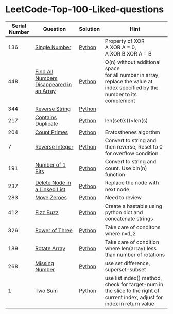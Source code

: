 # LeetCode-Top-100-Liked-questions



| Serial Number  | Question | Solution | Hint
| ------------- | ------------- | ------------- | ------------- |
| 136 | <a href=https://leetcode.com/problems/single-number/>Single Number</a>  | <a href=https://github.com/aparnavt/LeetCode-Top-100-Liked-questions/blob/master/Code/SingleNumber.py>Python | Property of XOR <br> A XOR A = 0, <br> A XOR B XOR A = B |
| 448 | <a href=https://leetcode.com/problems/find-all-numbers-disappeared-in-an-array/>Find All Numbers Disappeared in an Array</a>  |  <a href=https://github.com/aparnavt/LeetCode-Top-100-Liked-questions/blob/master/Code/Disappearednumbers.py>Python | O(n) without additional space <br>for all number in array, replace the value at index specified by the number to its complement |
| 344 | <a href=https://leetcode.com/problems/reverse-string/>Reverse String</a>  | <a href=https://github.com/aparnavt/LeetCode-Top-100-Liked-questions/blob/master/Code/ReverseString.py>Python ||
| 217 | <a href=https://leetcode.com/problems/contains-duplicate/>Contains Duplicate </a>  | <a href=https://github.com/aparnavt/LeetCode-Top-100-Liked-questions/blob/master/Code/ContainsDuplicate.py>Python | len(set(s))<len(s)|
| 204 | <a href=https://leetcode.com/problems/count-primes/>Count Primes </a>  | <a href=https://github.com/aparnavt/LeetCode-Top-100-Liked-questions/blob/master/Code/CountPrimes.py>Python | Eratosthenes algorthm |
| 7 | <a href=https://leetcode.com/problems/reverse-integer/>Reverse Integer </a>  | <a href=https://github.com/aparnavt/LeetCode-Top-100-Liked-questions/blob/master/Code/ReverseInteger.py>Python | Convert to string and then reverse, Reset to 0 for overflow condition|
| 191 | <a href=https://leetcode.com/problems/number-of-1-bits/>Number of 1 Bits </a>  | <a href=https://github.com/aparnavt/LeetCode-Top-100-Liked-questions/blob/master/Code/Numberof1Bits.py>Python | Convert to string and count. Use bin(n) function|
| 237 | <a href=https://leetcode.com/problems/delete-node-in-a-linked-list/>Delete Node in a Linked List </a>  | <a href=https://github.com/aparnavt/LeetCode-Top-100-Liked-questions/blob/master/Code/DeleteNodeInLinkedList.py>Python | Replace the node with next node|
| 283 | <a href=https://leetcode.com/problems/move-zeroes/>Move Zeroes </a>  | <a href=https://github.com/aparnavt/LeetCode-Top-100-Liked-questions/blob/master/Code/MoveZeroes.py>Python | Need to review |
| 412 | <a href=https://leetcode.com/problems/fizz-buzz/>Fizz Buzz</a>  | <a href=https://github.com/aparnavt/LeetCode-Top-100-Liked-questions/blob/master/Code/FizzBuzz.py>Python | Create a hastable using python dict and concatenate strings |
| 326 | <a href=https://leetcode.com/problems/power-of-three/>Power of Three</a>  | <a href=https://github.com/aparnavt/LeetCode-Top-100-Liked-questions/blob/master/Code/Powerofthree.py>Python | Take care of conditons where n=1,2 |
| 189 | <a href=https://leetcode.com/problems/rotate-array/> Rotate Array</a>  | <a href=https://github.com/aparnavt/LeetCode-Top-100-Liked-questions/blob/master/Code/RotateArray.py>Python | Take care of condition where len(array) less than number of rotations |
| 268 | <a href=https://leetcode.com/problems/missing-number/> Missing Number</a>  | <a href=https://github.com/aparnavt/LeetCode-Top-100-Liked-questions/blob/master/Code/MissingNumber.py>Python | use set difference, superset-subset |
| 1 | <a href=https://leetcode.com/problems/two-sum/> Two Sum</a>  | <a href=https://github.com/aparnavt/LeetCode-Top-100-Liked-questions/blob/master/Code/TwoSum.py>Python | use list.index() method, check for target-num in the slice to the right of current index, adjust for index in return value |
